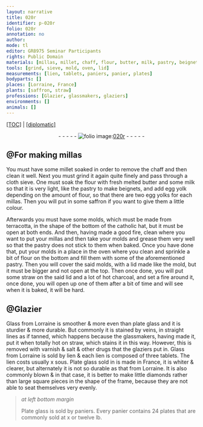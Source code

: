 ```yaml
---
layout: narrative
title: 020r
identifier: p-020r
folio: 020r
annotation: no
author:
mode: tl
editor: GR8975 Seminar Participants
rights: Public Domain
materials: [millas, millet, chaff, flour, butter, milk, pastry, beignets, egg yolk, egg yolks, saffron, terracotta, straw, charcoal, Glass from Lorraine, plate glass, varnish, salt, drugs, Plate glass]
tools: [grind, sieve, mold, oven, lid]
measurements: [lien, tablets, paniers, panier, plates]
bodyparts: []
places: [Lorraine, France]
plants: [saffron, straw]
professions: [Glazier, glassmakers, glaziers]
environments: []
animals: []
---
```


<p><a href="{{ site.baseurl }}/translation/">[TOC]</a> | <a href="{{ site.baseurl }}/_texts/p-020r_tc.md/">[diplomatic]</a></p><div class="folio" align="center">- - - - - <a href="http://gallica.bnf.fr/ark:/12148/btv1b10500001g/f45.image" target="_blank"><img src="https://cu-mkp.github.io/2017-workshop-edition/assets/photo-icon.png" alt="folio image: " style="display:inline-block; margin-bottom:-3px;"/>020r</a> - - - - - </div>  
  

## @For making <span class="m">millas</span>

 
You must have some <span class="m">millet</span> soaked in order to remove the <span class="m">chaff</span> and then clean it well. Next you must <span class="tl">grind</span> it again quite finely and pass through a cloth <span class="tl">sieve</span>. One must soak the <span class="m">flour</span> with fresh melted <span class="m">butter</span> and some <span class="m">milk</span> so that it is very light, like the <span class="m">pastry</span> to make <span class="m">beignets</span>, and add <span class="m">egg yolk</span> depending on the amount of <span class="m">flour</span>, so that there are two <span class="m">egg yolks</span> for each <span class="m">millas</span>. Then you will put in some <span class="m"><span class="pa">saffron</span></span> if you want to give them a little colour.
 
Afterwards you must have some <span class="tl">mold</span>s, which must be made from <span class="m">terra<span class="sup">cotta</span></span>, in the shape of the bottom of the catholic hat, but it must be open at both ends. And then, having made a good fire, clean where you want to put your <span class="m">millas</span> and then take your <span class="tl">mold</span>s and grease them very well so that the <span class="m">pastry</span> does not stick to them when baked. Once you have done that, put your <span class="tl">mold</span>s in a place in the <span class="tl">oven</span> where you clean and sprinkle a bit of <span class="m">flour</span> on the bottom and fill them with some of the aforementioned <span class="m">pastry</span>. Then you will cover the said <span class="tl">mold</span>s, with a <span class="tl">lid</span> made like the <span class="tl">mold</span>, but it must be bigger and not open at the top. Then once done, you will put some <span class="m">straw</span> on the said <span class="tl">lid</span> and a lot of hot <span class="m">charcoal</span>, and set a fire around it, once done, you will open up one of them after a bit of time and will see when it is baked, it will be hard.
 
 
  

## @<span class="pro">Glazier</span>

 
<span class="m">Glass from <span class="pl">Lorraine</span></span> is smoother & more even than <span class="m">plate glass</span> and it is sturdier & more durable. But commonly it is stained by veins, in straight lines as if tanned, which happens because the <span class="pro">glassmakers</span>, having made it, put it when totally hot on <span class="m"><span class="pa">straw</span></span>, which stains it in this way. However, this is removed with <span class="m">varnish</span> & <span class="m">salt</span> & other <span class="m">drugs</span> that the <span class="pro">glaziers</span> put in. <span class="m">Glass from <span class="pl">Lorraine</span></span> is sold by <span class="ms">lien</span> & each <span class="ms">lien</span> is composed of three <span class="ms">tablets</span>. The <span class="ms">lien</span> costs usually x <span class="cn">sous</span>. <span class="m">Plate glass</span> <span class="del">sold in</span> is made in <span class="pl">France</span>, it is whiter & clearer, but alternately it is not so durable as that from <span class="pl">Lorraine</span>. It is also commonly blown & in that case, it is better to make little diamonds rather than large square pieces in the shape of the frame, because they are not able to seat themselves very evenly.
 
> *at left bottom margin*
> 
> 
>  <span class="m">Plate glass</span> is sold by <span class="ms">paniers</span>. Every <span class="ms">panier</span> contains 24 <span class="ms">plates</span> that are commonly sold at x or twelve <span class="cn">lb</span>.
 
